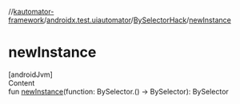 //[kautomator-framework](../../index.md)/[androidx.test.uiautomator](../index.md)/[BySelectorHack](index.md)/[newInstance](new-instance.md)



# newInstance  
[androidJvm]  
Content  
fun [newInstance](new-instance.md)(function: BySelector.() -> BySelector): BySelector  



